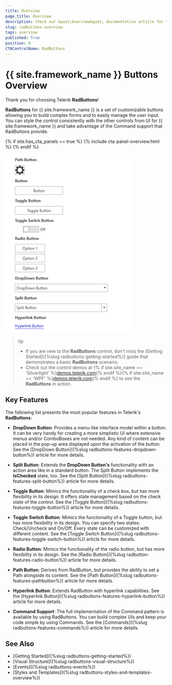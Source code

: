 ```yaml
---
title: Overview
page_title: Overview
description: Check our &quot;Overview&quot; documentation article for the RadButtons {{ site.framework_name }} control.
slug: radbuttons-overview
tags: overview
published: True
position: 0
CTAControlName: RadButtons
---
```


# {{ site.framework_name }} Buttons Overview

Thank you for choosing Telerik __RadButtons__!

__RadButtons__ for {{ site.framework_name }} is a set of customizable buttons allowing you to build complex forms and to easily manage the user input.  You can style the control consistently with the other controls from UI for {{ site.framework_name }} and take advantage of the Command support that RadButtons provide.

{% if site.has_cta_panels == true %}
{% include cta-panel-overview.html %}
{% endif %}

![{{ site.framework_name }} RadButtons Overview](images/ButtonsOverview_02.png)

>tip
>* If you are new to the __RadButtons__ control, don't miss the [Getting Started]({%slug radbuttons-getting-started%}) guide that demonstrates a basic __RadButtons__ scenario.
>* Check out the control demos at {% if site.site_name == 'Silverlight' %}[demos.telerik.com](https://demos.telerik.com/silverlight/#Buttons/FirstLook){% endif %}{% if site.site_name == 'WPF' %}[demos.telerik.com](https://demos.telerik.com/wpf/){% endif %} to see the __RadButtons__ in action.

## Key Features

The following list presents the most popular features in Telerik's __RadButtons__:

* __DropDown Button__: Provides a menu-like interface model within a button. It can be very handy for creating a more simplistic UI where extensive menus and/or ComboBoxes are not needed. Any kind of content can be placed in the pop-up area displayed upon the activation of the button. See the [DropDown Button]({%slug radbuttons-features-dropdown-button%}) article for more details.

* __Split Button__: Extends the __DropDown Button's__ functionality with an action area like in a standard button. The Split Button implements the __IsChecked__ state, too. See the [Split Button]({%slug radbuttons-features-split-button%}) article for more details.

* __Toggle Button__: Mimics the functionality of a check box, but has more flexibility in its design. It offers state management based on the check state of the control. See the [Toggle Button]({%slug radbuttons-features-toggle-button%}) article for more details.

* __Toggle Switch Button__: Mimics the functionality of a Toggle button, but has more flexibility in its design. You can specify two states: Check/Uncheck and On/Off. Every state can be customized with different content. See the [Toggle Switch Button]({%slug radbuttons-features-toggle-switch-button%}) article for more details.

* __Radio Button__: Mimics the functionality of the radio button, but has more flexibility in its design. See the [Radio Button]({%slug radbutton-features-radio-button%}) article for more details.

* __Path Button__: Derives from RadButton, but provides the ability to set a Path alongside its content. See the [Path Button]({%slug radbuttons-features-pathbutton%}) article for more details.

* __Hyperlink Button__: Extends RadButton with hyperlink capabilities. See the [Hyperlink Button]({%slug radbuttons-features-hyperlink-button%}) article for more details.

* __Command Support__: The full implementation of the Command pattern is available by using RadButtons. You can build complex UIs and keep your code simple by using Commands. See the [Commands]({%slug radbuttons-features-commands%}) article for more details.

## See Also
 * [Getting Started]({%slug radbuttons-getting-started%})
 * [Visual Structure]({%slug radbuttons-visual-structure%})
 * [Events]({%slug radbuttons-events%})
 * [Styles and Templates]({%slug radbuttons-styles-and-templates-overview%})
